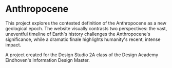 # Anthropocene

This project explores the contested definition of the Anthropocene as a new geological epoch. The website visually contrasts two perspectives: the vast, uneventful timeline of Earth's history challenges the Anthropocene's significance, while a dramatic finale highlights humanity's recent, intense impact.

A project created for the Design Studio 2A class of the Design Academy Eindhoven's Information Design Master.
